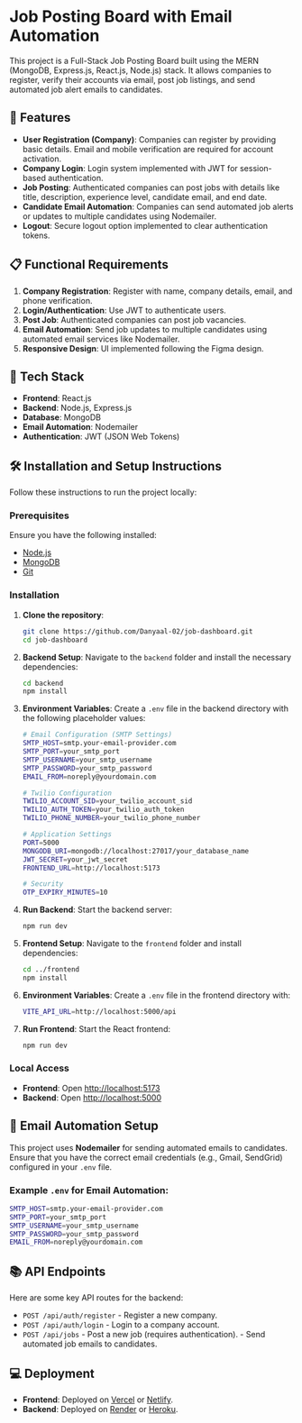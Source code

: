 # Job Posting Board with Email Automation

This project is a Full-Stack Job Posting Board built using the MERN (MongoDB, Express.js, React.js, Node.js) stack. It allows companies to register, verify their accounts via email, post job listings, and send automated job alert emails to candidates.

## 🚀 Features

- **User Registration (Company)**: Companies can register by providing basic details. Email and mobile verification are required for account activation.
- **Company Login**: Login system implemented with JWT for session-based authentication.
- **Job Posting**: Authenticated companies can post jobs with details like title, description, experience level, candidate email, and end date.
- **Candidate Email Automation**: Companies can send automated job alerts or updates to multiple candidates using Nodemailer.
- **Logout**: Secure logout option implemented to clear authentication tokens.

## 📋 Functional Requirements
1. **Company Registration**: Register with name, company details, email, and phone verification.
2. **Login/Authentication**: Use JWT to authenticate users.
3. **Post Job**: Authenticated companies can post job vacancies.
4. **Email Automation**: Send job updates to multiple candidates using automated email services like Nodemailer.
5. **Responsive Design**: UI implemented following the Figma design.

## 📂 Tech Stack

- **Frontend**: React.js
- **Backend**: Node.js, Express.js
- **Database**: MongoDB
- **Email Automation**: Nodemailer
- **Authentication**: JWT (JSON Web Tokens)

## 🛠️ Installation and Setup Instructions

Follow these instructions to run the project locally:

### Prerequisites

Ensure you have the following installed:
- [Node.js](https://nodejs.org/)
- [MongoDB](https://www.mongodb.com/)
- [Git](https://git-scm.com/)

### Installation

1. **Clone the repository**:
   ```bash
   git clone https://github.com/Danyaal-02/job-dashboard.git
   cd job-dashboard
   ```

2. **Backend Setup**:
   Navigate to the `backend` folder and install the necessary dependencies:
   ```bash
   cd backend
   npm install
   ```

3. **Environment Variables**:
   Create a `.env` file in the backend directory with the following placeholder values:

   ```bash
   # Email Configuration (SMTP Settings)
   SMTP_HOST=smtp.your-email-provider.com
   SMTP_PORT=your_smtp_port
   SMTP_USERNAME=your_smtp_username
   SMTP_PASSWORD=your_smtp_password
   EMAIL_FROM=noreply@yourdomain.com

   # Twilio Configuration
   TWILIO_ACCOUNT_SID=your_twilio_account_sid
   TWILIO_AUTH_TOKEN=your_twilio_auth_token
   TWILIO_PHONE_NUMBER=your_twilio_phone_number

   # Application Settings
   PORT=5000
   MONGODB_URI=mongodb://localhost:27017/your_database_name
   JWT_SECRET=your_jwt_secret
   FRONTEND_URL=http://localhost:5173

   # Security
   OTP_EXPIRY_MINUTES=10
   ```

4. **Run Backend**:
   Start the backend server:
   ```bash
   npm run dev
   ```

5. **Frontend Setup**:
   Navigate to the `frontend` folder and install dependencies:
   ```bash
   cd ../frontend
   npm install
   ```

6. **Environment Variables**:
   Create a `.env` file in the frontend directory with:
   ```bash
   VITE_API_URL=http://localhost:5000/api
   ```

7. **Run Frontend**:
   Start the React frontend:
   ```bash
   npm run dev
   ```

### Local Access
- **Frontend**: Open [http://localhost:5173](http://localhost:5173)
- **Backend**: Open [http://localhost:5000](http://localhost:5000)

## 📧 Email Automation Setup

This project uses **Nodemailer** for sending automated emails to candidates. Ensure that you have the correct email credentials (e.g., Gmail, SendGrid) configured in your `.env` file.

### Example `.env` for Email Automation:
```bash
SMTP_HOST=smtp.your-email-provider.com
SMTP_PORT=your_smtp_port
SMTP_USERNAME=your_smtp_username
SMTP_PASSWORD=your_smtp_password
EMAIL_FROM=noreply@yourdomain.com
```

## 📚 API Endpoints

Here are some key API routes for the backend:

- `POST /api/auth/register` - Register a new company.
- `POST /api/auth/login` - Login to a company account.
- `POST /api/jobs` - Post a new job (requires authentication).
                    - Send automated job emails to candidates.

## 💻 Deployment

- **Frontend**: Deployed on [Vercel](https://vercel.com/) or [Netlify](https://www.netlify.com/).
- **Backend**: Deployed on [Render](https://render.com/) or [Heroku](https://www.heroku.com/).
